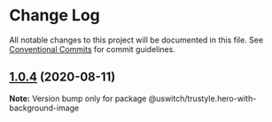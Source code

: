 # Change Log

All notable changes to this project will be documented in this file.
See [Conventional Commits](https://conventionalcommits.org) for commit guidelines.

## [1.0.4](https://github.com/uswitch/trustyle/compare/@uswitch/trustyle.hero-with-background-image@1.0.3...@uswitch/trustyle.hero-with-background-image@1.0.4) (2020-08-11)

**Note:** Version bump only for package @uswitch/trustyle.hero-with-background-image
